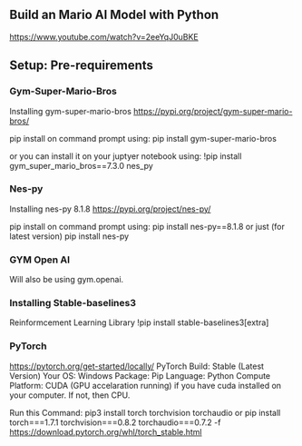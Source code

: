 ## Build an Mario AI Model with Python

https://www.youtube.com/watch?v=2eeYqJ0uBKE



## Setup: Pre-requirements
### Gym-Super-Mario-Bros
Installing gym-super-mario-bros
https://pypi.org/project/gym-super-mario-bros/

pip install on command prompt using:
pip install gym-super-mario-bros

or you can install it on your juptyer notebook using:
!pip install gym_super_mario_bros==7.3.0 nes_py


### Nes-py
Installing nes-py 8.1.8
https://pypi.org/project/nes-py/

pip install on command prompt using:
pip install nes-py==8.1.8
or just (for latest version)
pip install nes-py

### GYM Open AI
Will also be using 
gym.openai.

### Installing Stable-baselines3
Reinformcement Learning Library
!pip install stable-baselines3[extra]

### PyTorch
https://pytorch.org/get-started/locally/
PyTorch Build: Stable (Latest Version)
Your OS: Windows
Package: Pip
Language: Python
Compute Platform: CUDA (GPU accelaration running) if you have cuda installed on your computer. If not, then CPU.

Run this Command: pip3 install torch torchvision torchaudio
or
pip install torch===1.7.1 torchvision===0.8.2 torchaudio===0.7.2 -f https://download.pytorch.org/whl/torch_stable.html

